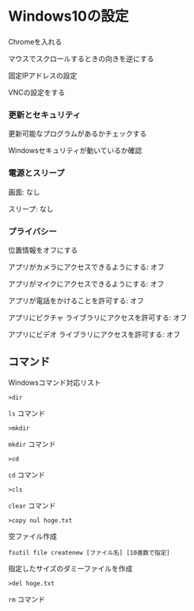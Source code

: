# Windows10の設定

### 

Chromeを入れる

マウスでスクロールするときの向きを逆にする

固定IPアドレスの設定

VNCの設定をする

### 更新とセキュリティ

更新可能なプログラムがあるかチェックする

Windowsセキュリティが動いているか確認

### 電源とスリープ

画面: なし

スリープ: なし

### プライバシー

位置情報をオフにする

アプリがカメラにアクセスできるようにする: オフ

アプリがマイクにアクセスできるようにする: オフ

アプリが電話をかけることを許可する: オフ

アプリにピクチャ ライブラリにアクセスを許可する: オフ

アプリにビデオ ライブラリにアクセスを許可する: オフ

## コマンド

Windowsコマンド対応リスト

```
>dir
```

`ls` コマンド

```
>mkdir
```

`mkdir` コマンド

```
>cd
```

`cd` コマンド

```
>cls
```

`clear` コマンド

```
>copy nul hoge.txt
```

空ファイル作成

```
fsutil file createnew [ファイル名] [10進数で指定]
```

指定したサイズのダミーファイルを作成

```
>del hoge.txt
```

`rm` コマンド


